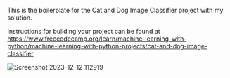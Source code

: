 This is the boilerplate for the Cat and Dog Image Classifier project with my solution.

Instructions for building your project can be found at https://www.freecodecamp.org/learn/machine-learning-with-python/machine-learning-with-python-projects/cat-and-dog-image-classifier

![Screenshot 2023-12-12 112919](https://github.com/Impesud/machine-learning-with-python/assets/1665536/305149e0-81a1-4530-ab40-cd6236c0fa6e)

